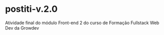 # postiti-v.2.0
Atividade final do módulo Front-end 2 do curso de Formação Fullstack Web Dev da Growdev
